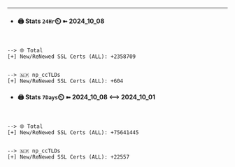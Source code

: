 

---
- #### 🖨️ **Stats** `24Hr`⏲️ ➼ 2024_10_08
```console


--> 🌐 Total
[+] New/ReNewed SSL Certs (ALL): +2358709


--> 🇳🇵 np_ccTLDs
[+] New/ReNewed SSL Certs (ALL): +604

```

- #### 🖨️ **Stats** `7Days`⏲️ ➼ 2024_10_08 <--> 2024_10_01
```console


--> 🌐 Total
[+] New/ReNewed SSL Certs (ALL): +75641445


--> 🇳🇵 np_ccTLDs
[+] New/ReNewed SSL Certs (ALL): +22557

```

